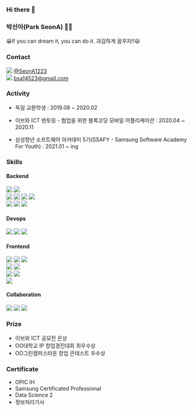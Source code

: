 ### Hi there 👋

### 박선아(Park SeonA) 👩‍💻

😀If you can dream it,  you can do it. 과감하게 꿈꾸자!!😃

### Contact

<img src="https://img.shields.io/badge/GitHub-181717?style=flat&logo=GitHub&logoColor=white"> [@SeonA1223](https://github.com/SeonA1223)
<br/>
<img src="https://img.shields.io/badge/Gmail-EA4335?style=flat&logo=Gmail&logoColor=white"> bsa14523@gmail.com

### Activity

- 독일 교환학생 : 2019.08 ~ 2020.02

- 이브와 ICT 멘토링 - 협업을 위한 블록코딩 모바일 어플리케이션 :  2020.04 ~ 2020.11

- 삼성청년 소프트웨어 아카데미 5기(SSAFY - Samsung Software Academy For Youth) : 2021.01 ~ ing



### Skills

#### Backend
<div>
<img src="https://img.shields.io/badge/java-%23ED8B00.svg?style=flat&logo=java&logoColor=white">
<img src="https://img.shields.io/badge/node.js-6DA55F?style=flat&logo=node.js&logoColor=white">
</div>
<div>
<img src="https://img.shields.io/badge/SpringBoot-6DB33F?style=flat&logo=springboot&logoColor=white">
<img src="https://img.shields.io/badge/Apache%20Maven-C71A36?style=flat&logo=Apache%20Maven&logoColor=white">
<img src="https://img.shields.io/badge/Gradle-02303A.svg?style=flat&logo=Gradle&logoColor=white">
<img src="https://img.shields.io/badge/IntelliJIDEA-000000.svg?style=flat&logo=intellij-idea&logoColor=white">
</div>
<div>
<img src="https://img.shields.io/badge/-MySQL-4479A1?style=flat&logo=mysql&logoColor=ffffff">
<img src="https://img.shields.io/badge/redis-%23DD0031.svg?style=flat&logo=redis&logoColor=white">
<img src="https://img.shields.io/badge/firebase-%23039BE5.svg?style=flat&logo=firebase">
</div>

#### Devops

<div>
<img src="https://img.shields.io/badge/AWS-232F3E?style=flat&logo=AmazonAWS&logoColor=white">
<img src="https://img.shields.io/badge/Docker-2496ED?style=flat&logo=Docker&logoColor=white">
<img src="https://img.shields.io/badge/NGINX-009639?style=flat&logo=NGINX&logoColor=white">
</div>

#### Frontend
<div>
<img src = "https://img.shields.io/badge/-HTML5-E34F26?style=flat&logo=html5&logoColor=white"> 
<img src = "https://img.shields.io/badge/-CSS3-1572B6?style=flat&logo=css3&logoColor=white">
<img src="https://img.shields.io/badge/-JavaScript-eed718?style=flat&logo=javascript&logoColor=ffffff">
</div>
<div>
<img src="https://img.shields.io/badge/-React-000000?style=flat&logo=react&logoColor=00c8ff">
<img src="https://img.shields.io/badge/vuejs-%2335495e.svg?style=flat&logo=vuedotjs&logoColor=%234FC08D">
</div>
<div>
<img src="http://img.shields.io/badge/-VS%20Code-007ACC?style=flat&logo=visual%20studio%20code&logoColor=white">
<img src="http://img.shields.io/badge/-Bootstrap-7952B3?style=flat&logo=Bootstrap&logoColor=white">
</div>
<img src="https://img.shields.io/badge/Android%20Studio-3DDC84.svg?style=flat&logo=android-studio&logoColor=white">

#### Collaboration
<div>
<img src="http://img.shields.io/badge/-GitLab-FCA121?style=flat&logo=git&logoColor=FFFFFF">
<img src="https://img.shields.io/badge/Jira-0052CC?style=flat&logo=Jira&logoColor=white">
<img src="https://img.shields.io/badge/Notion-000000?style=flat&logo=Notion&logoColor=white">
</div>

### Prize

- 이브와 ICT 공모전 은상
- OO대학교 IP 창업경진대회 최우수상
- OO그린캠퍼스타운 창업 콘테스트 우수상

### Certificate

 - OPIC IH
 - Samsung Certificated Professional
 - Data Science 2 
 - 정보처리기사
